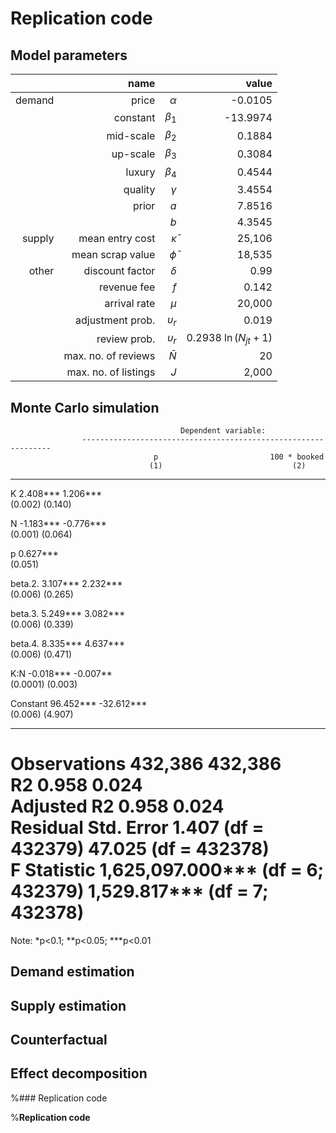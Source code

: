 # Replication code

## Model parameters

|  | name |            |  value |
| ---: | ---: | ---------: | ------: |
| demand | price | $\alpha$ | -0.0105 |
|| constant | $\beta_1$ | -13.9974 |
|| mid-scale | $\beta_2$ | 0.1884 |
|| up-scale | $\beta_3$ | 0.3084 |
|| luxury | $\beta_4$ | 0.4544 |
|| quality | $\gamma$ | 3.4554 |
|| prior | $a$ | 7.8516 |
||  | $b$ | 4.3545 |
| supply | mean entry cost | $\bar \kappa$ | 25,106 |
|| mean scrap value | $\bar \phi$ | 18,535 |
| other | discount factor | $\delta$ | 0.99 |
|  | revenue fee | $f$ | 0.142 |
|  | arrival rate | $\mu$ | 20,000 |
|  | adjustment prob. | $\upsilon_r$ | 0.019 |
|  | review prob. | $\upsilon_r$ | 0.2938 $\ln(N_{jt}+1)$ |
|  | max. no. of reviews | $\bar N$ | 20 |
|  | max. no. of listings | $J$ | 2,000 |

## Monte Carlo simulation

                                          Dependent variable:                      
                    ---------------------------------------------------------------
                                    p                         100 * booked         
                                   (1)                             (2)             
-----------------------------------------------------------------------------------
K                               2.408***                        1.206***           
                                 (0.002)                         (0.140)           
                                                                                   
N                               -1.183***                       -0.776***          
                                 (0.001)                         (0.064)           
                                                                                   
p                                                               0.627***           
                                                                 (0.051)           
                                                                                   
beta.2.                         3.107***                        2.232***           
                                 (0.006)                         (0.265)           
                                                                                   
beta.3.                         5.249***                        3.082***           
                                 (0.006)                         (0.339)           
                                                                                   
beta.4.                         8.335***                        4.637***           
                                 (0.006)                         (0.471)           
                                                                                   
K:N                             -0.018***                       -0.007**           
                                (0.0001)                         (0.003)           
                                                                                   
Constant                        96.452***                      -32.612***          
                                 (0.006)                         (4.907)           
                                                                                   
-----------------------------------------------------------------------------------
Observations                     432,386                         432,386           
R2                                0.958                           0.024            
Adjusted R2                       0.958                           0.024            
Residual Std. Error        1.407 (df = 432379)            47.025 (df = 432378)     
F Statistic         1,625,097.000*** (df = 6; 432379) 1,529.817*** (df = 7; 432378)
===================================================================================
Note:                                                   *p<0.1; **p<0.05; ***p<0.01

## Demand estimation

## Supply estimation

## Counterfactual

## Effect decomposition

%### Replication code

%**Replication code**
